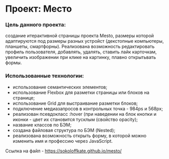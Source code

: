 # Проект: Место

### Цель данного проекта: 
cоздание итерактивной страницы проекта Mesto, размеры которой адаптируются под размеры разных устройст (декстопные компьютеры, планшеты, смартфорны). Реализована возможность редактировать профиль пользователя, добавлять, удалять, ставить лайк карточкам, увеличить изображении при клике на картинку, плавно открытьвать формы.
### Использованные технологии:
- использование семантических элементов;
- использование Flexbox для разметки страницы или блоков на странице;
- использование Grid для выстраивание разметки блоков;
- подключение медиазапросов в контрольных точка - 984ps и 568px;
- реализован псевдокласс :hover (при наведении на блок кнопки и иконки - цвет их становится тусклым (свойство opacity);
- название классов по БЭМ;
- создана файловая структура по БЭМ (Nested);
- реализована возможность открыть форму, в которой можно изменить имя и профессию через JavaScript.

Сcылка на файл - https://sokoloffkate.github.io/mesto/
